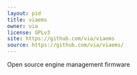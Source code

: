 ```yaml
---
layout: pid
title: viaems
owner: via
license: GPLv3
site: https://github.com/via/viaems
source: https://github.com/via/viaems/
---
```

Open source engine management firmware
